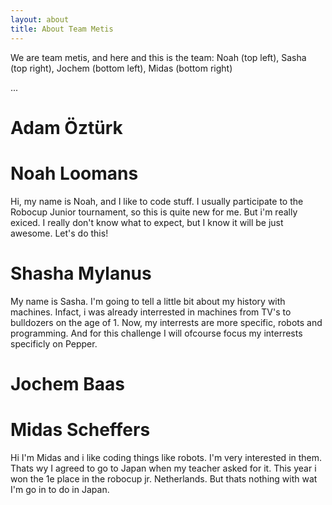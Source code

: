 ```yaml
---
layout: about
title: About Team Metis
---
```


We are team metis, and here and this is the team: Noah (top left), Sasha (top right), Jochem (bottom left), Midas (bottom right)

...

# Adam Öztürk

# Noah Loomans
Hi, my name is Noah, and I like to code stuff. I usually participate to the Robocup Junior tournament, so this is quite new for me. But i'm really exiced. I really don't know what to expect, but I know it will be just awesome. Let's do this!

# Shasha Mylanus
My name is Sasha. I'm going to tell a little bit about my history with machines. Infact, i was already interrested in machines from TV's to bulldozers on the age of 1. Now, my interrests are more specific, robots and programming. And for this challenge I will ofcourse focus my interrests specificly on Pepper.

# Jochem Baas

# Midas Scheffers
Hi I'm Midas and i like coding things like robots. I'm very interested in them. Thats wy I agreed to go to Japan when my teacher asked for it. This year i won the 1e place in the robocup jr. Netherlands. But thats  nothing with wat I'm go in to do in Japan.
